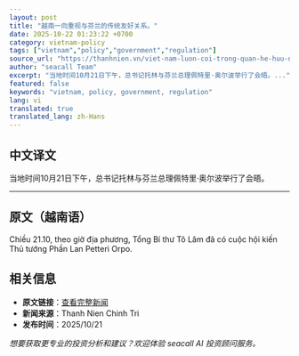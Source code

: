 ```yaml
---
layout: post
title: "越南一向重视与芬兰的传统友好关系。"
date: 2025-10-22 01:23:22 +0700
category: vietnam-policy
tags: ["vietnam","policy","government","regulation"]
source_url: "https://thanhnien.vn/viet-nam-luon-coi-trong-quan-he-huu-nghi-truyen-thong-voi-phan-lan-185251021223433824.htm"
author: "seacall Team"
excerpt: "当地时间10月21日下午，总书记托林与芬兰总理佩特里·奥尔波举行了会晤。..."
featured: false
keywords: "vietnam, policy, government, regulation"
lang: vi
translated: true
translated_lang: zh-Hans
---
```


## 中文译文

当地时间10月21日下午，总书记托林与芬兰总理佩特里·奥尔波举行了会晤。

---

## 原文（越南语）

Chiều 21.10, theo giờ địa phương, Tổng B&iacute; thư T&ocirc; L&acirc;m đ&atilde; c&oacute; cuộc hội kiến Thủ tướng Phần Lan Petteri Orpo.

## 相关信息

- **原文链接**：[查看完整新闻](https://thanhnien.vn/viet-nam-luon-coi-trong-quan-he-huu-nghi-truyen-thong-voi-phan-lan-185251021223433824.htm)
- **新闻来源**：Thanh Nien Chinh Tri
- **发布时间**：2025/10/21

*想要获取更专业的投资分析和建议？欢迎体验 seacall AI 投资顾问服务。*